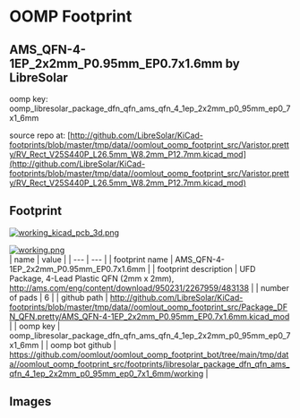 # OOMP Footprint  
## AMS_QFN-4-1EP_2x2mm_P0.95mm_EP0.7x1.6mm  by LibreSolar  
  
oomp key: oomp_libresolar_package_dfn_qfn_ams_qfn_4_1ep_2x2mm_p0_95mm_ep0_7x1_6mm  
  
source repo at: [http://github.com/LibreSolar/KiCad-footprints/blob/master/tmp/data//oomlout_oomp_footprint_src/Varistor.pretty/RV_Rect_V25S440P_L26.5mm_W8.2mm_P12.7mm.kicad_mod](http://github.com/LibreSolar/KiCad-footprints/blob/master/tmp/data//oomlout_oomp_footprint_src/Varistor.pretty/RV_Rect_V25S440P_L26.5mm_W8.2mm_P12.7mm.kicad_mod)  
## Footprint  
  
[![working_kicad_pcb_3d.png](working_kicad_pcb_3d_600.png)](working_kicad_pcb_3d.png)  
  
[![working.png](working_600.png)](working.png)  
| name | value | 
| --- | --- | 
| footprint name | AMS_QFN-4-1EP_2x2mm_P0.95mm_EP0.7x1.6mm | 
| footprint description | UFD Package, 4-Lead Plastic QFN (2mm x 2mm), http://ams.com/eng/content/download/950231/2267959/483138 | 
| number of pads | 6 | 
| github path | http://github.com/LibreSolar/KiCad-footprints/blob/master/tmp/data//oomlout_oomp_footprint_src/Package_DFN_QFN.pretty/AMS_QFN-4-1EP_2x2mm_P0.95mm_EP0.7x1.6mm.kicad_mod | 
| oomp key | oomp_libresolar_package_dfn_qfn_ams_qfn_4_1ep_2x2mm_p0_95mm_ep0_7x1_6mm | 
| oomp bot github | https://github.com/oomlout/oomlout_oomp_footprint_bot/tree/main/tmp/data//oomlout_oomp_footprint_src/footprints/libresolar_package_dfn_qfn_ams_qfn_4_1ep_2x2mm_p0_95mm_ep0_7x1_6mm/working | 
## Images  
